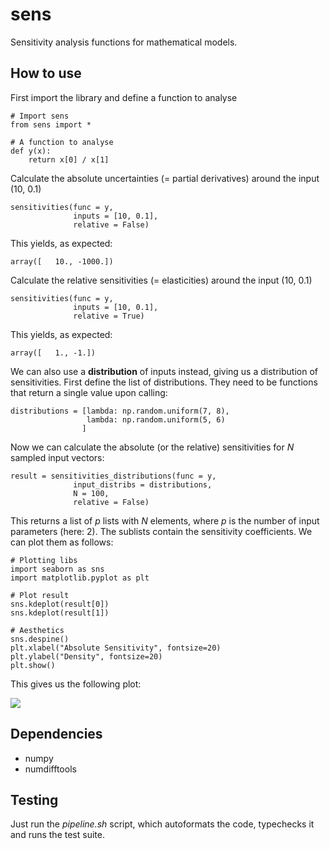 # sens
Sensitivity analysis functions for mathematical models.

## How to use
First import the library and define a function to analyse

```python3
# Import sens
from sens import *

# A function to analyse
def y(x):
    return x[0] / x[1]
```

Calculate the absolute uncertainties (= partial derivatives) around the input (10, 0.1)

```python3
sensitivities(func = y,
              inputs = [10, 0.1],
              relative = False)
```

This yields, as expected:

```python3
array([   10., -1000.])
```

Calculate the relative sensitivities (= elasticities) around the input (10, 0.1)


```python3
sensitivities(func = y,
              inputs = [10, 0.1],
              relative = True)
```

This yields, as expected:

```python3
array([   1., -1.])
```

We can also use a __distribution__ of inputs instead, giving us a distribution of sensitivities. First define the list of distributions. They need to be functions that return a single value upon calling:

```python3
distributions = [lambda: np.random.uniform(7, 8),
                 lambda: np.random.uniform(5, 6)
                ]
```

Now we can calculate the absolute (or the relative) sensitivities for _N_ sampled input vectors:

```python3
result = sensitivities_distributions(func = y,
              input_distribs = distributions,
              N = 100,
              relative = False)
```

This returns a list of _p_ lists with _N_ elements, where _p_ is the number of input parameters (here: 2). The sublists contain the sensitivity coefficients. We can plot them as follows:

```python3
# Plotting libs
import seaborn as sns
import matplotlib.pyplot as plt

# Plot result
sns.kdeplot(result[0])
sns.kdeplot(result[1])

# Aesthetics
sns.despine()
plt.xlabel("Absolute Sensitivity", fontsize=20)
plt.ylabel("Density", fontsize=20)
plt.show()
```

This gives us the following plot:

![]([https://raw.githubusercontent.com/Ma-Fi-94/sens/4ec3b940710e9975ee549e3d0f07b33b201bcff0/Figure1.svg)

## Dependencies
- numpy
- numdifftools

## Testing
Just run the _pipeline.sh_ script, which autoformats the code, typechecks it and runs the test suite.
